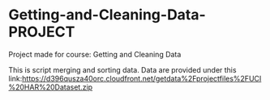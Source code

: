# Getting-and-Cleaning-Data-PROJECT
Project made for course: Getting and Cleaning Data

This is script merging and sorting data. Data are provided under this link:https://d396qusza40orc.cloudfront.net/getdata%2Fprojectfiles%2FUCI%20HAR%20Dataset.zip 
